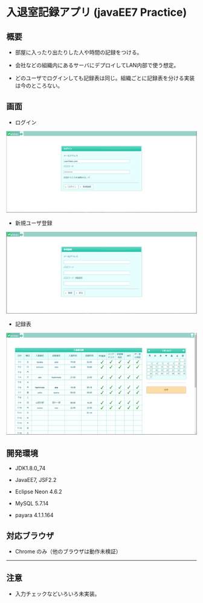 ﻿# 入退室記録アプリ (javaEE7 Practice)

## 概要

* 部屋に入ったり出たりした人や時間の記録をつける。

* 会社などの組織内にあるサーバにデプロイしてLAN内部で使う想定。

* どのユーザでログインしても記録表は同じ。組織ごとに記録表を分ける実装は今のところない。

## 画面

* ログイン

![ログイン](readme/login_2.png)

* 新規ユーザ登録

![新規ユーザ登録](readme/regist_2.png)

* 記録表

![記録](readme/record_2.png)

## 開発環境

* JDK1.8.0_74

* JavaEE7, JSF2.2

* Eclipse Neon 4.6.2

* MySQL 5.7.14

* payara 4.1.1.164

## 対応ブラウザ

* Chrome のみ（他のブラウザは動作未検証）

- - -

## 注意

* 入力チェックなどいろいろ未実装。

